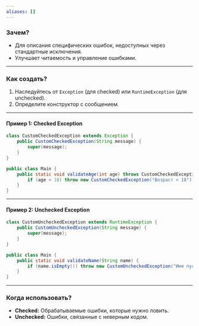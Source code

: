 ```yaml
---
aliases: []
---
```

### **Зачем?**

- Для описания специфических ошибок, недоступных через стандартные исключения.
- Улучшает читаемость и управление ошибками.

---

### **Как создать?**

1. Наследуйтесь от `Exception` (для checked) или `RuntimeException` (для unchecked).
2. Определите конструктор с сообщением.

---

#### **Пример 1: Checked Exception**

```java
class CustomCheckedException extends Exception {
    public CustomCheckedException(String message) {
        super(message);
    }
}

public class Main {
    public static void validateAge(int age) throws CustomCheckedException {
        if (age < 18) throw new CustomCheckedException("Возраст < 18");
    }
}
```

---

#### **Пример 2: Unchecked Exception**

```java
class CustomUncheckedException extends RuntimeException {
    public CustomUncheckedException(String message) {
        super(message);
    }
}

public class Main {
    public static void validateName(String name) {
        if (name.isEmpty()) throw new CustomUncheckedException("Имя пустое");
    }
}
```

---

### **Когда использовать?**

- **Checked:** Обрабатываемые ошибки, которые нужно ловить.
- **Unchecked:** Ошибки, связанные с неверным кодом.